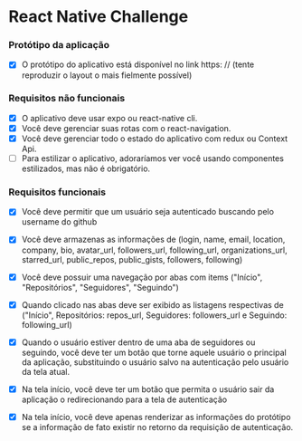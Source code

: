 # React Native Challenge

### Protótipo da aplicação
- [x] O protótipo do aplicativo está disponível no link https: // (tente reproduzir o layout o mais fielmente possível)

### Requisitos não funcionais
- [x] O aplicativo deve usar expo ou react-native cli.
- [x] Você deve gerenciar suas rotas com o react-navigation.
- [x] Você deve gerenciar todo o estado do aplicativo com redux ou Context Api.
- [ ] Para estilizar o aplicativo, adoraríamos ver você usando componentes estilizados, mas não é obrigatório.

### Requisitos funcionais
- [x] Você deve permitir que um usuário seja autenticado buscando pelo username do github
- [x] Você deve armazenas as informações de (login, name, email, location, company, bio, avatar_url, followers_url, following_url, organizations_url, starred_url, public_repos, public_gists, followers, following)
- [x] Você deve possuir uma navegação por abas com items ("Início", "Repositórios", "Seguidores", "Seguindo")
- [x] Quando clicado nas abas deve ser exibido as listagens respectivas de ("Início", Repositórios: repos_url, Seguidores: followers_url e Seguindo: following_url)
- [x] Quando o usuário  estiver dentro de uma aba de seguidores ou seguindo, você deve ter um botão que torne aquele usuário o principal da aplicação, substituindo o usuário salvo na autenticação pelo usuário da tela atual.
- [x] Na tela início, você deve ter um botão que permita o usuário sair da aplicação o redirecionando para a tela de autenticação
- [x] Na tela início, você deve apenas renderizar as informações do protótipo se a informação de fato existir no retorno da requisição de autenticação.



